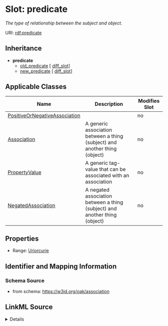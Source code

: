 

# Slot: predicate


_The type of relationship between the subject and object._



URI: [rdf:predicate](rdf:predicate)




## Inheritance

* **predicate**
    * [old_predicate](old_predicate.md) [ [diff_slot](diff_slot.md)]
    * [new_predicate](new_predicate.md) [ [diff_slot](diff_slot.md)]






## Applicable Classes

| Name | Description | Modifies Slot |
| --- | --- | --- |
| [PositiveOrNegativeAssociation](PositiveOrNegativeAssociation.md) |  |  no  |
| [Association](Association.md) | A generic association between a thing (subject) and another thing (object) |  no  |
| [PropertyValue](PropertyValue.md) | A generic tag-value that can be associated with an association |  no  |
| [NegatedAssociation](NegatedAssociation.md) | A negated association between a thing (subject) and another thing (object) |  no  |







## Properties

* Range: [Uriorcurie](Uriorcurie.md)





## Identifier and Mapping Information







### Schema Source


* from schema: https://w3id.org/oak/association




## LinkML Source

<details>
```yaml
name: predicate
description: The type of relationship between the subject and object.
from_schema: https://w3id.org/oak/association
rank: 1000
slot_uri: rdf:predicate
alias: predicate
domain_of:
- PositiveOrNegativeAssociation
- PropertyValue
slot_group: core_triple
range: uriorcurie

```
</details>